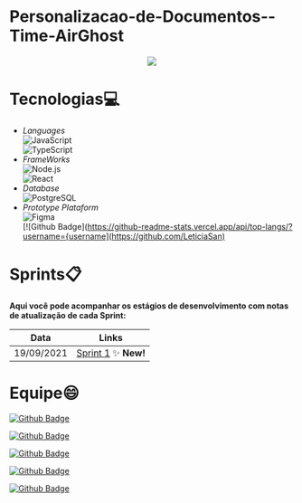 # Personalizacao-de-Documentos--Time-AirGhost


<h5 align="center">
      <center><img src="https://cdn.discordapp.com/attachments/829529495886888990/889333056899518534/Autodocs_logo_2.png">
      </center>    
</h5>

# Tecnologias💻
- _Languages_<br>
<img alt="JavaScript" src="https://img.shields.io/badge/JavaScript-323330?style=for-the-badge&logo=javascript&logoColor=F7DF1E"/><br>
<img alt="TypeScript" src="https://img.shields.io/badge/TypeScript-007ACC?style=for-the-badge&logo=typescript&logoColor=white"/><br>
- _FrameWorks_<br>
<img alt="Node.js" src="https://img.shields.io/badge/Node.js-339933?style=for-the-badge&logo=nodedotjs&logoColor=white"/><br>
<img alt="React" src="https://img.shields.io/badge/React-20232A?style=for-the-badge&logo=react&logoColor=61DAFB"/><br>
- _Database_<br>
<img alt="PostgreSQL" src="https://img.shields.io/badge/PostgreSQL-316192?style=for-the-badge&logo=postgresql&logoColor=white"/><br>
- _Prototype Plataform_<br>
<img alt="Figma" src="https://img.shields.io/badge/Figma-F24E1E?style=for-the-badge&logo=figma&logoColor=white"/><br>
[![Github Badge](https://github-readme-stats.vercel.app/api/top-langs/?username={username](https://github.com/LeticiaSan)

# Sprints📋

**Aqui você pode acompanhar os estágios de desenvolvimento com notas de atualização de cada Sprint:**

| Data | Links |
| ------ | ------ |
|    19/09/2021    |[Sprint 1](https://github.com/LeticiaSan/Personaliza-o-de-Documentos--Time-AirGhost/tree/Sprint_1) :sparkles: **New!** |

# Equipe😄
[![Github Badge](https://img.shields.io/badge/MASTER-Letícia_Santos-100000?style=for-the-badge&logo=github&logoColor=white)](https://github.com/LeticiaSan)

[![Github Badge](https://img.shields.io/badge/PO-Gabriel_Teixeira-100000?style=for-the-badge&logo=github&logoColor=white)](https://github.com/Gabrieltg7)

[![Github Badge](https://img.shields.io/badge/DEV-Henrique_Erzinger-100000?style=for-the-badge&logo=github&logoColor=white)](https://github.com/henrique73)

[![Github Badge](https://img.shields.io/badge/DEV-Ana_Godoy-100000?style=for-the-badge&logo=github&logoColor=white)](https://github.com/AnafGodoy)

[![Github Badge](https://img.shields.io/badge/DEV-Marcelo_Uchôas-100000?style=for-the-badge&logo=github&logoColor=white)](https://github.com/marcelouchoas)
